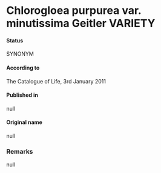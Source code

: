 # Chlorogloea purpurea var. minutissima Geitler VARIETY

#### Status
SYNONYM

#### According to
The Catalogue of Life, 3rd January 2011

#### Published in
null

#### Original name
null

### Remarks
null